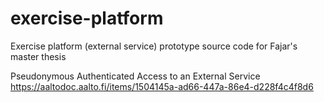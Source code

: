 # exercise-platform
Exercise platform (external service) prototype source code for Fajar's master thesis

Pseudonymous Authenticated Access to an External Service <br>
https://aaltodoc.aalto.fi/items/1504145a-ad66-447a-86e4-d228f4c4f8d6
